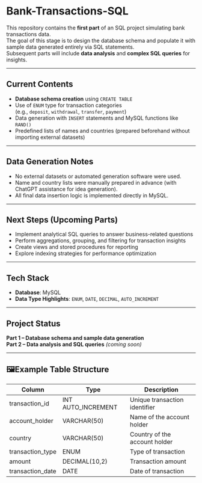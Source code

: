 # Bank-Transactions-SQL

This repository contains the **first part** of an SQL project simulating bank transactions data.  
The goal of this stage is to design the database schema and populate it with sample data generated entirely via SQL statements.  
Subsequent parts will include **data analysis** and **complex SQL queries** for insights.

---

## Current Contents

- **Database schema creation** using `CREATE TABLE`
- Use of `ENUM` type for transaction categories  
  (e.g., `deposit`, `withdrawal`, `transfer`, `payment`)
- Data generation with `INSERT` statements and MySQL functions like `RAND()`  
- Predefined lists of names and countries (prepared beforehand without importing external datasets)

---

## Data Generation Notes

- No external datasets or automated generation software were used.  
- Name and country lists were manually prepared in advance (with ChatGPT assistance for idea generation).  
- All final data insertion logic is implemented directly in MySQL.

---

## Next Steps (Upcoming Parts)

- Implement analytical SQL queries to answer business-related questions
- Perform aggregations, grouping, and filtering for transaction insights
- Create views and stored procedures for reporting
- Explore indexing strategies for performance optimization

---

## Tech Stack

- **Database**: MySQL  
- **Data Type Highlights**: `ENUM`, `DATE`, `DECIMAL`, `AUTO_INCREMENT`

---

## Project Status

**Part 1 – Database schema and sample data generation**   
**Part 2 – Data analysis and SQL queries** *(coming soon)*

---

## 🖼Example Table Structure

| Column           | Type                | Description                      |
|------------------|---------------------|----------------------------------|
| transaction_id   | INT AUTO_INCREMENT  | Unique transaction identifier   |
| account_holder   | VARCHAR(50)         | Name of the account holder      |
| country          | VARCHAR(50)         | Country of the account holder   |
| transaction_type | ENUM                | Type of transaction             |
| amount           | DECIMAL(10,2)       | Transaction amount              |
| transaction_date | DATE                | Date of transaction             |
